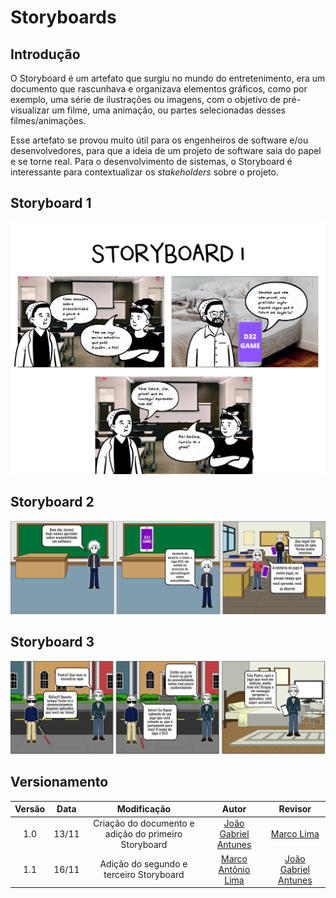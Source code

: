 # Storyboards

## Introdução 
O Storyboard é um artefato que surgiu no mundo do entretenimento, era um documento que rascunhava e organizava elementos gráficos, como por exemplo, uma série de ilustrações ou imagens, com o objetivo de pré-visualizar um filme, uma animação, ou partes selecionadas desses filmes/animações.<br>

Esse artefato se provou muito útil para os engenheiros de software e/ou desenvolvedores, para que a ideia de um projeto de software saia do papel e se torne real. Para o desenvolvimento de sistemas, o Storyboard é interessante para contextualizar os *stakeholders* sobre o projeto.<br>

## Storyboard 1
![storyboard1](./img/storyboards/storyboard1.png)

## Storyboard 2
![storyboard2](./img/storyboards/storyboard2.jpg)

## Storyboard 3
![storyboard3](./img/storyboards/storyboard3.jpg)

## Versionamento
| Versão | Data | Modificação | Autor | Revisor |
| :---: | :---: | :---: | :---: | :---:|
| 1.0 | 13/11 | Criação do documento e adição do primeiro Storyboard  | [João Gabriel Antunes](https://github.com/flyerjohn) | [Marco Lima](https://github.com/markinlimac) |
| 1.1 | 16/11 | Adição do segundo e terceiro Storyboard | [Marco Antônio Lima](https://github.com/markinlimac) | [João Gabriel Antunes](https://github.com/flyerjohn) |